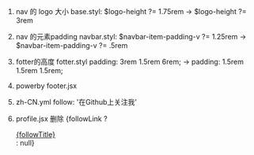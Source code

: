 1. nav 的 logo 大小 
  base.styl:
    $logo-height ?= 1.75rem
    ->
    $logo-height ?= 3rem

2. nav 的元素padding 
  navbar.styl:
   $navbar-item-padding-v ?= 1.25rem
   ->
   $navbar-item-padding-v ?= .5rem

3. fotter的高度
  fotter.styl
   padding: 3rem 1.5rem 6rem;
   ->
   padding: 1.5rem 1.5rem 1.5rem;

4. powerby
  footer.jsx

5. zh-CN.yml
  follow: '在Github上关注我'

6. profile.jsx
  删除 {followLink ? <div class="level">
                    <a class="level-item button is-primary is-rounded" href={followLink} target="_blank" rel="noopener">{followTitle}</a>
                </div> : null}